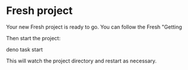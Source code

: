 # Fresh project

Your new Fresh project is ready to go. You can follow the Fresh "Getting

Then start the project:

deno task start

This will watch the project directory and restart as necessary.
